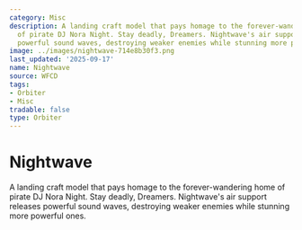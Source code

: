 ```yaml
---
category: Misc
description: A landing craft model that pays homage to the forever-wandering home
  of pirate DJ Nora Night. Stay deadly, Dreamers. Nightwave's air support releases
  powerful sound waves, destroying weaker enemies while stunning more powerful ones.
image: ../images/nightwave-714e8b30f3.png
last_updated: '2025-09-17'
name: Nightwave
source: WFCD
tags:
- Orbiter
- Misc
tradable: false
type: Orbiter
---
```


# Nightwave

A landing craft model that pays homage to the forever-wandering home of pirate DJ Nora Night. Stay deadly, Dreamers. Nightwave's air support releases powerful sound waves, destroying weaker enemies while stunning more powerful ones.

